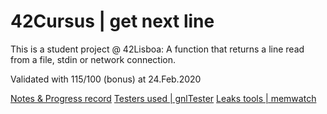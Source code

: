 # 42Cursus | get next line 
This is a student project @ 42Lisboa: A function that returns a line
read from a file, stdin or network connection. 

Validated with 115/100 (bonus) at 24.Feb.2020

[Notes & Progress record](https://docs.google.com/document/d/12jcirTVvtEwfZAQuEBKOWjCL4Sh1_ruD3wr2wBXVrl4/edit?usp=sharing)
[Testers used | gnlTester](https://github.com/Tripouille/gnlTester)
[Leaks tools | memwatch](https://github.com/shenyuflying/memwatch)